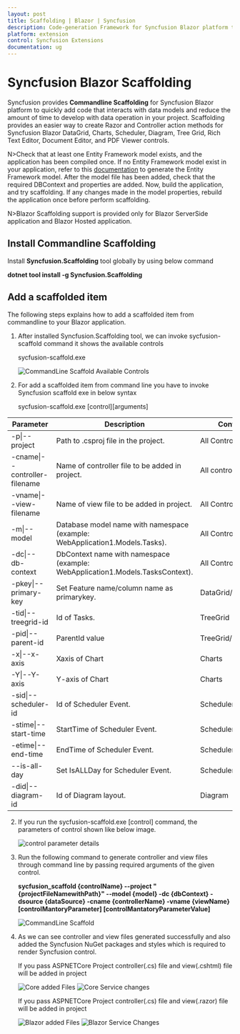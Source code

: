 ```yaml
---
layout: post
title: Scaffolding | Blazor | Syncfusion
description: Code-generation Framework for Syncfusion Blazor platform to quickly create the Controller and Razor in a short time.
platform: extension
control: Syncfusion Extensions
documentation: ug
---
```


# Syncfusion Blazor Scaffolding

Syncfusion provides **Commandline Scaffolding** for Syncfusion Blazor platform to quickly add code that interacts with data models and reduce the amount of time to develop with data operation in your project. Scaffolding provides an easier way to create Razor and Controller action methods for Syncfusion Blazor DataGrid, Charts, Scheduler, Diagram, Tree Grid, Rich Text Editor, Document Editor, and PDF Viewer controls.

N>Check that at least one Entity Framework model exists, and the application has been compiled once. If no Entity Framework model exist in your application, refer to this [documentation](https://www.freecodecamp.org/news/how-to-create-an-application-using-blazor-and-entity-framework-core-1c1679d87c7e/) to generate the Entity Framework model. After the model file has been added, check that the required DBContext and properties are added. Now, build the application, and try scaffolding. If any changes made in the model properties, rebuild the application once before perform scaffolding.

N>Blazor Scaffolding support is provided only for Blazor ServerSide application and Blazor Hosted application.

## Install Commandline Scaffolding

Install **Syncfusion.Scaffolding** tool globally by using below command 

**dotnet tool install -g Syncfusion.Scaffolding** 

## Add a scaffolded item

The following steps explains how to add a scaffolded item from commandline to your Blazor application.

1. After installed Syncfusion.Scaffolding tool, we can invoke sycfusion-scaffold command it shows the available controls

	sycfusion-scaffold.exe 
	
	![CommandLine Scaffold Available Controls](images/AvailableControl.png)
	
2. For add a scaffolded item from command line you have to invoke Syncfusion scaffold exe in below syntax	
	
	sycfusion-scaffold.exe [control][arguments]
	
| Parameter                     | Description                                                                   | Control           |
|-------------------------------|-------------------------------------------------------------------------------|-------------------|
| -p\|--project                 | Path to .csproj file in the project.                                          | All Controls      |
| -cname\|--controller-filename | Name of controller file to be added in project.                               | All controls      |
| -vname\|--view-filename       | Name of view file to be added in project.                                     | All Controls      |
| -m\|--model                   | Database model name with namespace (example: WebApplication1.Models.Tasks).   | All Controls      |
| -dc\|--db-context             | DbContext name with namespace (example: WebApplication1.Models.TasksContext). | All Controls      |
| -pkey\|--primary-key          | Set Feature name/column name as primarykey.                                   | DataGrid/TreeGrid |
| -tid\|--treegrid-id           | Id of Tasks.                                                                  | TreeGrid          |
| -pid\|--parent-id             | ParentId value                                                                | TreeGrid/Diagram  |
| -x\|--x-axis                  | Xaxis of Chart                                                                | Charts            |
| -Y\|--Y-axis                  | Y-axis of Chart                                                               | Charts            |
| -sid\|--scheduler-id          | Id of Scheduler Event.                                                        | Scheduler         |
| -stime\|--start-time          | StartTime of Scheduler Event.                                                 | Scheduler         |
| -etime\|--end-time            | EndTime of Scheduler Event.                                                   | Scheduler         |
| --is-all-day                  | Set IsALLDay for Scheduler Event.                                             | Scheduler         |
| -did\|--diagram-id            | Id of Diagram layout.                                                         | Diagram           |	

2. If you run the sycfusion-scaffold.exe [control] command, the parameters of control shown like below image.
	
	![control parameter details](images/controlparameter.png)
	
3. Run the following command to generate controller and view files through command line by passing  required arguments	of the given control.
	
	**sycfusion_scaffold {controlName} --project "{projectFileNamewithPath}" --model {model} -dc {dbContext}  -dsource {dataSource} -cname {controllerName} -vname {viewName} [controlMantoryParameter] [controlMantatoryParameterValue]**
	
	![CommandLine Scaffold](images/commandline.png)
	
4.  As we can see controller and view files generated successfully and also added the Syncfusion NuGet packages and styles which is required to render Syncfusion control.
	
	If you pass ASPNETCore Project controller(.cs) file and view(.cshtml) file will be added in project
	
	![Core added Files](images/Corefiles.png)
	![Core Service changes](images/CoreScript.png)
	
	If you pass ASPNETCore Project controller(.cs) file and view(.razor) file will be added in project
	
	![Blazor added Files](images/blazorfile.png)
	![Blazor Service Changes](images/blazorstyle.png)
	
	